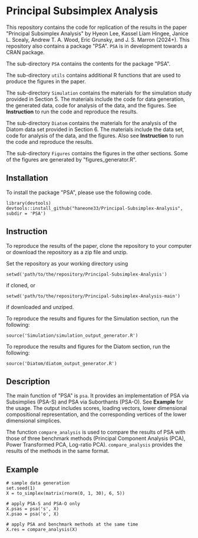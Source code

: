# Principal Subsimplex Analysis

This repository contains the code for replication of the results in the paper "Principal Subsimplex Analysis" by Hyeon Lee, Kassel Liam Hingee, Janice L. Scealy, Andrew T. A. Wood, Eric Grunsky, and J. S. Marron (2024+). This repository also contains a package "PSA". `PSA` is in development towards a CRAN package.

The sub-directory `PSA` contains the contents for the package "PSA".

The sub-directory `utils` contains additional R functions that are used to produce the figures in the paper.

The sub-directory `Simulation` contains the materials for the simulation study provided in Section 5. The materials include the code for data generation, the generated data, code for analysis of the data, and the figures. See **Instruction** to run the code and reproduce the results.

The sub-directory `Diatom` contains the materials for the analysis of the Diatom data set provided in Section 6. The materials include the data set, code for analysis of the data, and the figures. Also see **Instruction** to run the code and reproduce the results.

The sub-directory `Figures` contains the figures in the other sections. Some of the figures are generated by "figures_generator.R".

## Installation

To install the package "PSA", please use the following code.
```{r}
library(devtools)
devtools::install_github("haneone33/Principal-Subsimplex-Analysis", subdir = 'PSA')
```
## Instruction

To reproduce the results of the paper, clone the repository to your computer or download the repository as a zip file and unzip.

Set the repository as your working directory using
```{r}
setwd('path/to/the/repository/Principal-Subsimplex-Analysis')
```

if cloned, or

```{r}
setwd('path/to/the/repository/Principal-Subsimplex-Analysis-main')
```

if downloaded and unziped.

To reproduce the results and figures for the Simulation section, run the following:

```{r}
source('Simulation/simulation_output_generator.R')
```

To reproduce the results and figures for the Diatom section, run the following:

```{r}
source('Diatom/diatom_output_generator.R')
```

## Description

The main function of "PSA" is `psa`. It provides an implementation of PSA via Subsimplies (PSA-S) and PSA via Suborthants (PSA-O). See **Example** for the usage. The output includes scores, loading vectors, lower dimensional compositional representation, and the corresponding vertices of the lower dimensional simplices.

The function `compare_analysis` is used to compare the results of PSA with those of three benchmark methods (Principal Component Analysis (PCA), Power Transformed PCA, Log-ratio PCA). `compare_analysis` provides the results of the methods in the same format.

## Example

```{r}
# sample data generation
set.seed(1)
X = to_simplex(matrix(rnorm(0, 1, 30), 6, 5))

# apply PSA-S and PSA-O only
X.psas = psa('s', X)
X.psao = psa('o', X)

# apply PSA and benchmark methods at the same time
X.res = compare_analysis(X)
```
